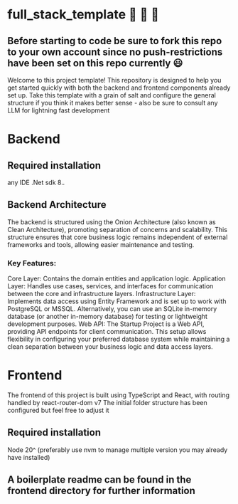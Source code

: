 # full_stack_template :rocket: :rocket: :rocket: 
## Before starting to code be sure to fork this repo to your own account since no push-restrictions have been set on this repo currently :smiley:
Welcome to this project template! This repository is designed to help you get started quickly with both the backend and frontend components already set up.
Take this template with a grain of salt and configure the general structure if you think it makes better sense - also be sure to consult any LLM for lightning fast development
# Backend 
## Required installation
any IDE 
.Net sdk 8.*.*

## Backend Architecture
The backend is structured using the Onion Architecture (also known as Clean Architecture), promoting separation of concerns and scalability. This structure ensures that core business logic remains independent of external frameworks and tools, allowing easier maintenance and testing.

### Key Features:
Core Layer: Contains the domain entities and application logic.
Application Layer: Handles use cases, services, and interfaces for communication between the core and infrastructure layers.
Infrastructure Layer: Implements data access using Entity Framework and is set up to work with PostgreSQL or MSSQL. Alternatively, you can use an SQLite in-memory database (or another in-memory database) for testing or lightweight development purposes.
Web API: The Startup Project is a Web API, providing API endpoints for client communication.
This setup allows flexibility in configuring your preferred database system while maintaining a clean separation between your business logic and data access layers.

# Frontend
The frontend of this project is built using TypeScript and React, with routing handled by react-router-dom v7
The initial folder structure has been configured but feel free to adjust it
 
## Required installation
Node 20^ (preferably use nvm to manage multiple version you may already have installed)

## A boilerplate readme can be found in the frontend directory for further information
